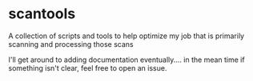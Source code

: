 # scantools
A collection of scripts and tools to help optimize my job that is primarily scanning and processing those scans

I'll get around to adding documentation eventually.... in the mean time if something isn't clear, feel free to open an issue.
